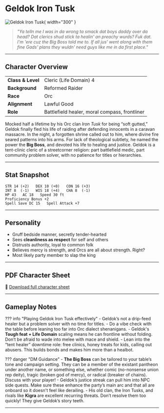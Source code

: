 # Geldok Iron Tusk

![Geldok Iron Tusk](../assets/geldok-iron-tusk.png){ width="300" }

> *"Ya telln me I was in da wrong ta smack dat boys daddy over da head? Dat clerics shud stick ta healin' an preachy wurds? Fuk dat. I'm 'ere cuz the Big Boss told me to. If all jus' went along with them fine Gads' plans they wuldn' need guys like me in da first place."*

---

## Character Overview

|                   |                                      |
| ----------------- | ------------------------------------ |
| **Class & Level** | Cleric (Life Domain) 4               |
| **Background**    | Reformed Raider                      |
| **Race**          | Orc                                  |
| **Alignment**     | Lawful Good                          |
| **Role**          | Battlefield healer, moral compass, frontliner |

Mocked half a lifetime by his Orc clan *Iron Tusk* for being “soft gutted,” Geldok finally fled his life of raiding after defending innocents in a caravan massacre. In the night, a forgotten shrine called out to him, where divine fire seared patterns into his arms. For lack of theological subtlety, he named the power the **Big Boss**, and devoted his life to healing and justice. Geldok is a tent-clinic cleric of a streetcorner religion: part battlefield medic, part community problem solver, with no patience for titles or hierarchies.

---

## Stat Snapshot

```text
STR 14 (+2)   DEX 10 (+0)   CON 16 (+3)
INT 8  (-1)   WIS 18 (+4)   CHA 8  (-1)
HP 43   AC 18   Speed 30 ft
Proficiency Bonus +2
Spell Save DC 15   Spell Attack +7
```

---

## Personality

* Gruff bedside manner, secretly tender-hearted
* Sees **cleanliness as respect** for self and others
* Distrusts authority, loyal to common folk
* Believes mercy is strength, and Orcs are all about strength. Right?
* Most likely party member to slap the king

---

## PDF Character Sheet

📄 [Download full character sheet](../assets/geldok-iron-tusk.pdf)

---

## Gameplay Notes

??? info "Playing Geldok Iron Tusk effectively"
	- Geldok’s not a drip-feed healer but a problem solver with no time for titles.
	- Do a vibe check with the table before leaning too far into Orc dialect shenanigans.
	- Geldok's **Tough feat + Life Domain** scaling means he can frontline without folding. Don’t be afraid to wade into melee with mace and shield.
	- Lean into the “tent healer” downtime role: free clinics, honey treats for kids, calling out abusers. This builds bonds and makes him more than a healbot.

??? danger "DM Guidance"
	- **The Big Boss** can be tailored to your table’s tone and campaign setting. They can be a member of the existant pantheon under another name, or something else, whether comic (no-nonsense union rep deity), tragic (broken god of mercy), or radical (breaker of chains). Discuss with your player!
	- Geldok’s justice streak can pull him into NPC side quests. Make sure these enhance the party’s main arc and that all are onboard so it doesn't feel like derailing.
	- His old clan, the Iron Tusks, and rivals like **Kigra** are excellent recurring threats. Don’t resolve them too quickly! They give Geldok’s story teeth.

---

